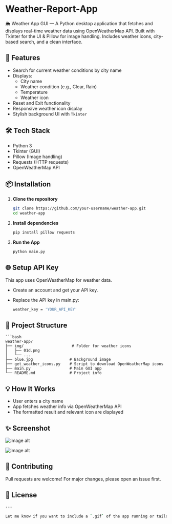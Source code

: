 # Weather-Report-App
🌦️ Weather App GUI — A Python desktop application that fetches and displays real-time weather data using OpenWeatherMap API. Built with Tkinter for the UI &amp; Pillow for image handling. Includes weather icons, city-based search, and a clean interface.


## 🚀 Features

- Search for current weather conditions by city name
- Displays:
  - City name
  - Weather condition (e.g., Clear, Rain)
  - Temperature
  - Weather icon
- Reset and Exit functionality
- Responsive weather icon display
- Stylish background UI with `Tkinter`

## 🛠️ Tech Stack

- Python 3
- Tkinter (GUI)
- Pillow (Image handling)
- Requests (HTTP requests)
- OpenWeatherMap API


## 📦 Installation

1. **Clone the repository**
   
   ```bash
   git clone https://github.com/your-username/weather-app.git
   cd weather-app
   
3. **Install dependencies**
   ```bash
   pip install pillow requests

4. **Run the App**
   ```bash
   python main.py

## 🌐 Setup API Key

This app uses OpenWeatherMap for weather data.
  - Create an account and get your API key.
  - Replace the API key in main.py:
    
    ```bash
    weather_key = 'YOUR_API_KEY'

## 📁 Project Structure
    ```bash
    weather-app/
    ├── img/                     # Folder for weather icons
    │   ├── 01d.png
    │   └── ...
    ├── blue.jpg                # Background image
    ├── get_weather_icons.py    # Script to download OpenWeatherMap icons
    ├── main.py                 # Main GUI app
    └── README.md               # Project info

## 💡 How It Works
- User enters a city name
- App fetches weather info via OpenWeatherMap API
- The formatted result and relevant icon are displayed


## ✨ Screenshot
![image alt](https://github.com/rajatbansod/Weather-Report-App/blob/main/Screenshot%202025-04-18%20122719.png)

![image alt](https://github.com/rajatbansod/Weather-Report-App/blob/main/Screenshot%202025-04-18%20122700.png)


## 🤝 Contributing
Pull requests are welcome! For major changes, please open an issue first.


## 📄 License
 ```bash
---

Let me know if you want to include a `.gif` of the app running or tailor it further for publishing on GitHub Pages or as a Windows executable.
